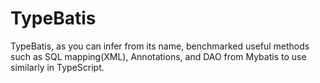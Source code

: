 # TypeBatis

TypeBatis, as you can infer from its name,
benchmarked useful methods such as SQL mapping(XML), Annotations, and DAO from Mybatis to use similarly in TypeScript.


